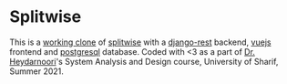 # Splitwise
This is a [working clone]() of [splitwise](www.splitwise.com) with a [django-rest](https://www.django-rest-framework.org/) backend, [vuejs](https://vuejs.org/) frontend and [postgresql](https://www.postgresql.org/) database. Coded with <3 as a part of [Dr. Heydarnoori](http://sharif.edu/~heydarnoori/)'s System Analysis and Design course, University of Sharif, Summer 2021.